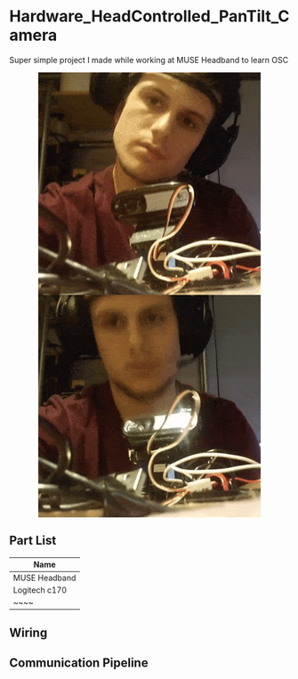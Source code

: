 # Hardware_HeadControlled_PanTilt_Camera
Super simple project I made while working at MUSE Headband to learn OSC

<p align="center" style="vertical-align: top; position: relative" >
  <img align="top" style="vertical-align:top;position: relative" src="https://raw.githubusercontent.com/aziddy/Hardware_HeadControlled_PanTilt_Camera/master/media/left-right.gif" width="400"/>
   
   <img align="top" style="vertical-align:top;position: relative" src="https://raw.githubusercontent.com/aziddy/Hardware_HeadControlled_PanTilt_Camera/master/media/updown.gif" width="400"/>
    
</p>

## Part List

| Name | 
| ------------- |
| MUSE Headband |
| Logitech c170 |
| ~~~~ |


## Wiring



## Communication Pipeline
